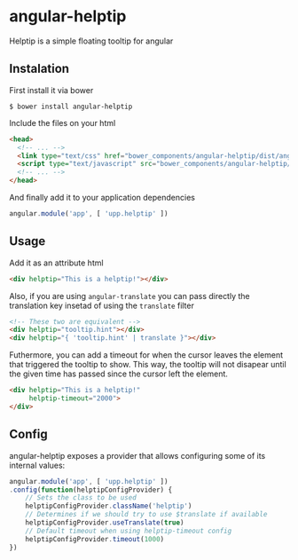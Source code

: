 # angular-helptip
Helptip is a simple floating tooltip for angular

## Instalation
First install it via bower
```
$ bower install angular-helptip
```

Include the files on your html
```html
<head>
  <!-- ... -->
  <link type="text/css" href="bower_components/angular-helptip/dist/angular-helptip.css" rel="stylesheet">
  <script type="text/javascript" src="bower_components/angular-helptip/dist/angular-helptip.js"></script>
  <!-- ... -->
</head>
```

And finally add it to your application dependencies
```js
angular.module('app', [ 'upp.helptip' ])
```

## Usage

Add it as an attribute html
```html
<div helptip="This is a helptip!"></div>
```

Also, if you are using `angular-translate` you can pass directly the translation key
insetad of using the `translate` filter
```html
<!-- These two are equivalent -->
<div helptip="tooltip.hint"></div>
<div helptip="{ 'tooltip.hint' | translate }"></div>
```

Futhermore, you can add a timeout for when the cursor leaves the element that triggered the
tooltip to show. This way, the tooltip will not disapear until the given time has passed
since the cursor left the element.
```html
<div helptip="This is a helptip!"
	 helptip-timeout="2000">
</div>
```

## Config
angular-helptip exposes a provider that allows configuring some of its internal values:
```js
angular.module('app', [ 'upp.helptip' ])
.config(function(helptipConfigProvider) {
	// Sets the class to be used
	helptipConfigProvider.className('helptip')
	// Determines if we should try to use $translate if available
	helptipConfigProvider.useTranslate(true)
	// Default timeout when using helptip-timeout config
	helptipConfigProvider.timeout(1000)
})
```